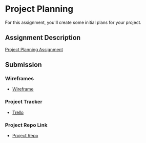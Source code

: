 # Project Planning
For this assignment, you'll create some initial plans for your project.

## Assignment Description
[Project Planning Assignment](https://education.launchcode.org/liftoff/modules/assignments/project-planning)

## Submission

### Wireframes
- [Wireframe](https://github.com/genpoe/liftoff-assignments/blob/master/wireframe1.pdf)
### Project Tracker
- [Trello](https://trello.com/b/V2XEzulp/project)
### Project Repo Link
- [Project Repo](https://github.com/genpoe/ToDogList)
